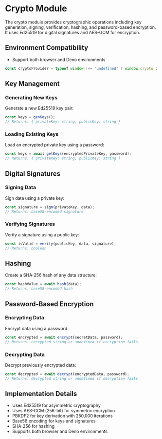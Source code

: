 # Crypto Module

The crypto module provides cryptographic operations including key generation, signing, verification, hashing, and password-based encryption. It uses Ed25519 for digital signatures and AES-GCM for encryption.

## Environment Compatibility

* Support both browser and Deno environments

```javascript
const cryptoProvider = typeof window !== "undefined" ? window.crypto : globalThis.crypto;
```

## Key Management

### Generating New Keys

Generate a new Ed25519 key pair:

```typescript
const keys = genKeys();
// Returns: { privateKey: string, publicKey: string }
```

### Loading Existing Keys

Load an encrypted private key using a password:

```typescript
const keys = await getKeys(encryptedPrivateKey, password);
// Returns: { privateKey: string, publicKey: string }
```

## Digital Signatures

### Signing Data

Sign data using a private key:

```typescript
const signature = sign(privateKey, data);
// Returns: base58-encoded signature
```

### Verifying Signatures

Verify a signature using a public key:

```typescript
const isValid = verify(publicKey, data, signature);
// Returns: boolean
```

## Hashing

Create a SHA-256 hash of any data structure:

```typescript
const hashValue = await hash(data);
// Returns: base58-encoded hash
```

## Password-Based Encryption

### Encrypting Data

Encrypt data using a password:

```typescript
const encrypted = await encrypt(secretData, password);
// Returns: encrypted string or undefined if encryption fails
```

### Decrypting Data

Decrypt previously encrypted data:

```typescript
const decrypted = await decrypt(encryptedData, password);
// Returns: decrypted string or undefined if decryption fails
```

## Implementation Details

- Uses Ed25519 for asymmetric cryptography
- Uses AES-GCM (256-bit) for symmetric encryption
- PBKDF2 for key derivation with 250,000 iterations
- Base58 encoding for keys and signatures
- SHA-256 for hashing
- Supports both browser and Deno environments
